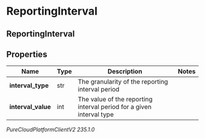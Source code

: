 # ReportingInterval

## ReportingInterval

## Properties

|Name | Type | Description | Notes|
|------------ | ------------- | ------------- | -------------|
| **interval_type** | str | The granularity of the reporting interval period | |
| **interval_value** | int | The value of the reporting interval period for a given interval type | |



_PureCloudPlatformClientV2 235.1.0_
